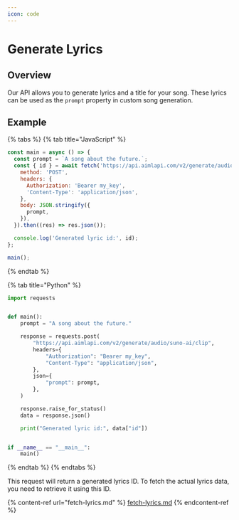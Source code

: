 ```yaml
---
icon: code
---
```


# Generate Lyrics

## Overview

Our API allows you to generate lyrics and a title for your song. These lyrics can be used as the `prompt` property in custom song generation.

## Example

{% tabs %}
{% tab title="JavaScript" %}
```javascript
const main = async () => {
  const prompt = `A song about the future.`;
  const { id } = await fetch('https://api.aimlapi.com/v2/generate/audio/suno-ai/lyric', {
    method: 'POST',
    headers: {
      Authorization: 'Bearer my_key',
      'Content-Type': 'application/json',
    },
    body: JSON.stringify({
      prompt,
    }),
  }).then((res) => res.json());

  console.log('Generated lyric id:', id);
};

main();

```
{% endtab %}

{% tab title="Python" %}
```python
import requests


def main():
    prompt = "A song about the future."

    response = requests.post(
        "https://api.aimlapi.com/v2/generate/audio/suno-ai/clip",
        headers={
            "Authorization": "Bearer my_key",
            "Content-Type": "application/json",
        },
        json={
            "prompt": prompt,
        },
    )

    response.raise_for_status()
    data = response.json()

    print("Generated lyric id:", data["id"])


if __name__ == "__main__":
    main()

```
{% endtab %}
{% endtabs %}

This request will return a generated lyrics ID. To fetch the actual lyrics data, you need to retrieve it using this ID.

{% content-ref url="fetch-lyrics.md" %}
[fetch-lyrics.md](fetch-lyrics.md)
{% endcontent-ref %}
